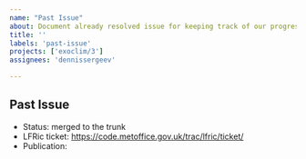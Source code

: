 ```yaml
---
name: "Past Issue"
about: Document already resolved issue for keeping track of our progress
title: ''
labels: 'past-issue'
projects: ['exoclim/3']
assignees: 'dennissergeev'

---
```


## Past Issue
<!-- Provide some details -->

- Status: merged to the trunk
- LFRic ticket: https://code.metoffice.gov.uk/trac/lfric/ticket/
- Publication: 